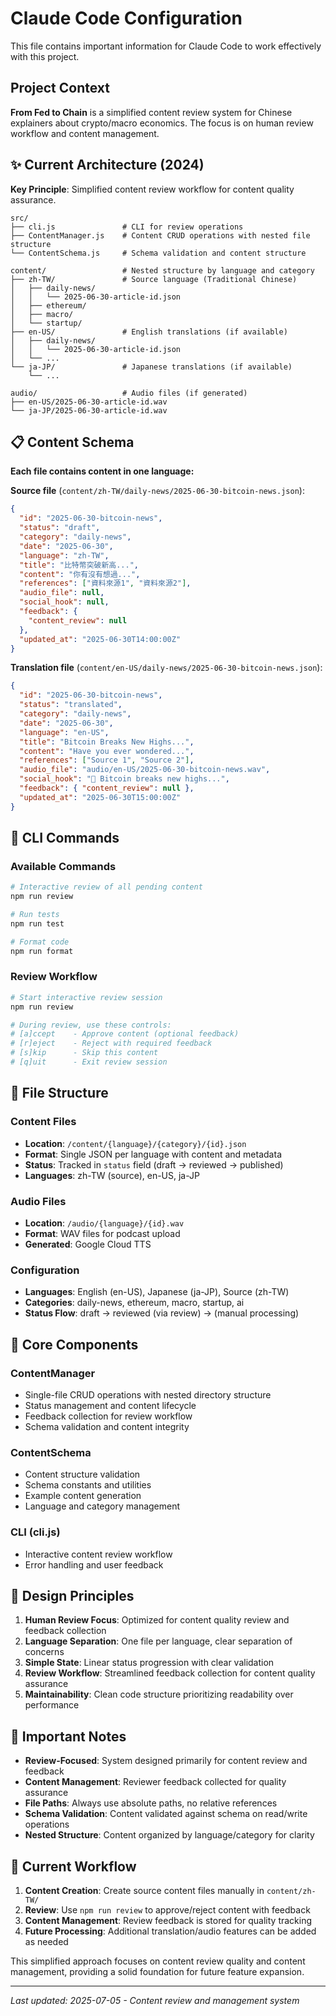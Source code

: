 # Claude Code Configuration

This file contains important information for Claude Code to work effectively with this project.

## Project Context

**From Fed to Chain** is a simplified content review system for Chinese explainers about crypto/macro economics. The focus is on human review workflow and content management.

## ✨ Current Architecture (2024)

**Key Principle**: Simplified content review workflow for content quality assurance.

```
src/
├── cli.js               # CLI for review operations
├── ContentManager.js    # Content CRUD operations with nested file structure
└── ContentSchema.js     # Schema validation and content structure

content/                 # Nested structure by language and category
├── zh-TW/               # Source language (Traditional Chinese)
│   ├── daily-news/
│   │   └── 2025-06-30-article-id.json
│   ├── ethereum/
│   ├── macro/
│   └── startup/
├── en-US/               # English translations (if available)
│   ├── daily-news/
│   │   └── 2025-06-30-article-id.json
│   └── ...
└── ja-JP/               # Japanese translations (if available)
    └── ...

audio/                   # Audio files (if generated)
├── en-US/2025-06-30-article-id.wav
└── ja-JP/2025-06-30-article-id.wav
```

## 📋 Content Schema

**Each file contains content in one language:**

**Source file** (`content/zh-TW/daily-news/2025-06-30-bitcoin-news.json`):

```json
{
  "id": "2025-06-30-bitcoin-news",
  "status": "draft",
  "category": "daily-news",
  "date": "2025-06-30",
  "language": "zh-TW",
  "title": "比特幣突破新高...",
  "content": "你有沒有想過...",
  "references": ["資料來源1", "資料來源2"],
  "audio_file": null,
  "social_hook": null,
  "feedback": {
    "content_review": null
  },
  "updated_at": "2025-06-30T14:00:00Z"
}
```

**Translation file** (`content/en-US/daily-news/2025-06-30-bitcoin-news.json`):

```json
{
  "id": "2025-06-30-bitcoin-news",
  "status": "translated",
  "category": "daily-news",
  "date": "2025-06-30",
  "language": "en-US",
  "title": "Bitcoin Breaks New Highs...",
  "content": "Have you ever wondered...",
  "references": ["Source 1", "Source 2"],
  "audio_file": "audio/en-US/2025-06-30-bitcoin-news.wav",
  "social_hook": "🚀 Bitcoin breaks new highs...",
  "feedback": { "content_review": null },
  "updated_at": "2025-06-30T15:00:00Z"
}
```

## 🚀 CLI Commands

### Available Commands

```bash
# Interactive review of all pending content
npm run review

# Run tests
npm run test

# Format code
npm run format
```

### Review Workflow

```bash
# Start interactive review session
npm run review

# During review, use these controls:
# [a]ccept    - Approve content (optional feedback)
# [r]eject    - Reject with required feedback
# [s]kip      - Skip this content
# [q]uit      - Exit review session
```


## 📁 File Structure

### Content Files

- **Location**: `/content/{language}/{category}/{id}.json`
- **Format**: Single JSON per language with content and metadata
- **Status**: Tracked in `status` field (draft → reviewed → published)
- **Languages**: zh-TW (source), en-US, ja-JP

### Audio Files

- **Location**: `/audio/{language}/{id}.wav`
- **Format**: WAV files for podcast upload
- **Generated**: Google Cloud TTS

### Configuration

- **Languages**: English (en-US), Japanese (ja-JP), Source (zh-TW)
- **Categories**: daily-news, ethereum, macro, startup, ai
- **Status Flow**: draft → reviewed (via review) → (manual processing)

## 🔧 Core Components

### ContentManager

- Single-file CRUD operations with nested directory structure
- Status management and content lifecycle
- Feedback collection for review workflow
- Schema validation and content integrity

### ContentSchema

- Content structure validation
- Schema constants and utilities
- Example content generation
- Language and category management

### CLI (cli.js)

- Interactive content review workflow
- Error handling and user feedback

## 🎯 Design Principles

1. **Human Review Focus**: Optimized for content quality review and feedback collection
2. **Language Separation**: One file per language, clear separation of concerns
3. **Simple State**: Linear status progression with clear validation
4. **Review Workflow**: Streamlined feedback collection for content quality assurance
5. **Maintainability**: Clean code structure prioritizing readability over performance

## 🚨 Important Notes

- **Review-Focused**: System designed primarily for content review and feedback
- **Content Management**: Reviewer feedback collected for quality assurance
- **File Paths**: Always use absolute paths, no relative references
- **Schema Validation**: Content validated against schema on read/write operations
- **Nested Structure**: Content organized by language/category for clarity

## 📖 Current Workflow

1. **Content Creation**: Create source content files manually in `content/zh-TW/`
2. **Review**: Use `npm run review` to approve/reject content with feedback
3. **Content Management**: Review feedback is stored for quality tracking
4. **Future Processing**: Additional translation/audio features can be added as needed

This simplified approach focuses on content review quality and content management, providing a solid foundation for future feature expansion.

---

_Last updated: 2025-07-05 - Content review and management system_
